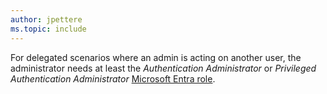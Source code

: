 ```yaml
---
author: jpettere
ms.topic: include
---
```


For delegated scenarios where an admin is acting on another user, the administrator needs at least the *Authentication Administrator* or *Privileged Authentication Administrator* [Microsoft Entra role](/entra/identity/role-based-access-control/permissions-reference?toc=%2Fgraph%2Ftoc.json).
